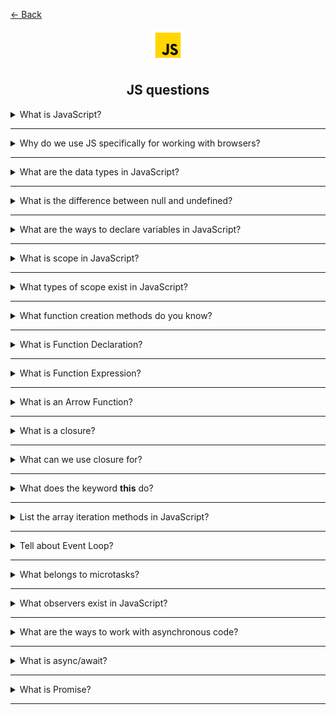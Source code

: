 <a href="../../README.md">← Back</a>

<div align="center">
  <img src="../assets/icons/icons-for-titles/js.png">
  <h2>JS questions</h2>
</div>

<details>
<summary><span>What is JavaScript?</span></summary>
<br />

JavaScript is a high-level, interpreted programming language used to create dynamic and interactive elements on web pages

</details>

---

<details>
<summary><span>Why do we use JS specifically for working with browsers?</span></summary>
<br />

- Only language supported by all browsers without plugins
- Dynamic content updates without page reloads
- Async capabilities with AJAX, Fetch API and Promises
- Flexible for both simple animations and complex web apps
- Rich ecosystem of libraries and frameworks
- Direct DOM manipulation and styling

</details>

---

<details>
<summary><span>What are the data types in JavaScript?</span></summary>
<br />

JavaScript has 8 data types: 7 primitive types and 1 object type.

**Primitive types (non-object):**

1. **Number** – for all numbers (integers and floats)
2. **String** – sequences of characters
3. **Boolean** – `true` or `false`
4. **Null** – special value representing "nothing" or "empty"
5. **Undefined** – variable declared but not assigned
6. **Symbol** – unique and immutable value, mostly for object keys
7. **BigInt** – for large integers beyond `Number.MAX_SAFE_INTEGER`

**Object type:**

8. **Object** – includes arrays, functions, dates, regexes, maps, sets, and custom objects.

</details>

---

<details>
<summary><span>What is the difference between null and undefined?</span></summary>
<br />

Both **null** and **undefined** represent "nothing" or absence of value, but they are used differently:

- **undefined** is automatically assigned by JavaScript to variables that are declared but not initialized
- **null** is a data type that programmer explicitly assigns to indicate an intentional absence of value

</details>

---

<details>
<summary><span>What are the ways to declare variables in JavaScript?</span></summary>
<br />

`var`:

- Function scope
- Can be reassigned
- Can be redeclared
- Has hoisting but value is undefined before initialization
- Implicit initialization is available

`let`:

- Block scope
- Can be reassigned
- Redeclaration leads to error
- No hoisting, reference error when called before initialization (temporal dead zone)
- Implicit initialization is available

`const`:

- Block scope
- Cannot be reassigned but object properties can be modified
- Redeclaration leads to error
- No hoisting, reference error when called before initialization (temporal dead zone)
- Implicit initialization leads to error

Undeclared variable:

- Global scope (if strict mode is not enabled)
- Can be reassigned without restrictions (x = 10; x = 20;)
- No explicit declaration (x = 5; instead of let x = 5;)
- Has hoisting but can lead to errors in strict mode
- Implicit initialization is possible but unpredictable (y; will create ReferenceError in strict mode)

</details>

---

<details>
<summary><span>What is scope in JavaScript?</span></summary>
<br />

Scope in JavaScript is the visibility and accessibility of variables, functions, and objects within the code. It determines where a variable can be referenced during program execution.

</details>

---

<details>
<summary><span>What types of scope exist in JavaScript?</span></summary>
<br />

- **Global Scope**: Variables declared outside any function or block are globally accessible throughout the code
- **Function/Local Scope**: Variables declared inside a function are only accessible within that function
- **Block Scope**: Variables declared with let and const are only accessible within the block they are declared in (like if statements or loops)
- **Lexical/Static Scope**: Inner functions have access to variables in their outer scope
- **Module Scope**: Variables declared in a module are only accessible within that module unless explicitly exported

</details>

---

<details>
<summary><span>What function creation methods do you know?</span></summary>
<br />

- **Function Declaration**

```javascript
function greet() {}
```

- **Function Expression**

```javascript
const greet = function () {};
```

- **Arrow Function**

```javascript
const greet = () => {};
```

- **Method in an object**

```javascript
const obj = {
	greet() {},
};
```

- **Method in an class**

```javascript
class Greeter {
	greet() {}
}
```

- **Function Constructor**

```javascript
const greet = new Function();
```

</details>

---

<details>
<summary><span>What is Function Declaration?</span></summary>
<br />

It is a way to declare a function in JavaScript using the `function` keyword.
Such a function can be called before its definition due to the hoisting mechanism.

Main features:

- Available anywhere in the code after declaration, even if called - before it
- Its name is mandatory
- Does not require assignment to a variable, unlike Function Expression

</details>

---

<details>
<summary><span>What is Function Expression?</span></summary>
<br />

It is a way to declare a function in JavaScript where the function is created within an expression and can be assigned to a variable. Unlike Function Declaration, it is not hoisted, so it can only be called after its declaration.

Main features:

- Anonymous functions (without a name) can be used
- The function cannot be called before its declaration; otherwise, an error will occur
- Convenient for passing into callbacks and using in arrow functions

</details>

---

<details>
<summary><span>What is an Arrow Function?</span></summary>
<br />

It is a compact syntax for defining functions in JavaScript

Key features:

- Does not have its own `this`, it takes the value from the outer context
- Does not have its own `arguments` object
- Cannot be used as a **constructor** (cannot be called with `new`)
- Does not have `super` or `new.target` properties
- Short and concise syntax
- Automatically returns the result of an expression if there are no curly braces
- If it takes a single parameter, parentheses around the argument can be omitted
</details>

---

<details>
<summary><span>What is a closure?</span></summary>
<br />

A closure is a mechanism that allows a function to remember a reference to its lexical environment, even if it no longer exists in the main call stack

</details>

---

<details>
<summary><span>What can we use closure for?</span></summary>
<br />

- Preserve state between function calls

```javascript
function debounce(fn, delay) {
	let timerId;
	return (...args) => {
		clearTimeout(timerId);
		timerId = setTimeout(() => fn(...args), delay);
	};
}
```

- Encapsulate data by hiding variables inside a closure, preventing external modification

```javascript
function createCounter(initialValue = 0) {
	let count = initialValue; // private state

	return {
		increment() {
			count++;
		},
		decrement() {
			count--;
		},
		get() {
			return count;
		},
	};
}
```

- Enable functional programming, such as using compose

```javascript
const compose =
	(...funcs) =>
	input =>
		funcs.reduceRight((acc, fn) => fn(acc), input);
```

- Create partially applied functions by fixing some arguments (currying)

```javascript
const add = a => b => a + b;
```

</details>

---

<details>
<summary><span>What does the keyword <b>this</b> do?</span></summary>
<br />

The keyword `this` in JavaScript refers to the execution context of a function that is, the object within which the function was called.

**Important:**

- In a regular function, `this` is determined by the function call location (who called it).
- In an arrow function, `this` is determined by the place where the function was declared and never changes, even when called in a different context.

Examples of `this` usage:

- **Object method -** `this` refers to the object itself where the method was called.
- **Regular function (in strict mode) -** `this` is undefined because the function was called outside the object context.
- **Arrow function -** `this` takes its value from the outer context—where the function was declared, not called.
- **Event handler -** `this` refers to the HTML element where the event occurred (e.g., a button).
- **Constructor function (new) -** `this` refers to the newly created object.
- **Class method -** `this` refers to the class instance on which the method was called.

</details>

---

<details>
<summary><span>List the array iteration methods in JavaScript?</span></summary>
<br />

- `map` – creates a new array by applying a function to each element
- `forEach` – executes a provided function once for each array element
- `filter` – creates a new array with elements that pass a given condition
- `reduce` – reduces the array to a single value by applying a function to each element
- `some` – checks if at least one element meets the specified condition
- `every` – checks if all elements meet the specified condition
- `find` – returns the first element that matches the given condition
- `findIndex` – returns the index of the first element that matches the condition
- `sort` – sorts the array elements based on a comparison function
- `reverse` – reverses the order of elements in the array
- `flatMap` – iterates over array elements, applies a callback to each one, creates a new array from the results, and removes one level of nesting from the final array

</details>

---

<details>
<summary><span>Tell about Event Loop?</span></summary>
<br />

**Event Loop** is a mechanism in JavaScript that ensures the correct execution sequence of tasks.

It consists of three key components:

1. **Call Stack** – the execution stack where synchronous code runs (works on the LIFO principle: last in, first out).
2. **Callback Queue** – stores macro tasks (timers, events, etc.) and operates on the FIFO principle.
3. **Web APIs** – browser or environment interfaces that handle asynchronous operations (`setTimeout`, events, etc.).

One cycle of the Event Loop proceeds as follows:

1. All synchronous code in the Call Stack is executed
2. All microtasks are processed
3. One macro task from the queue is executed

The cycle repeats as long as there are pending tasks.

Event Loop enables JavaScript's asynchronous nature, allowing operations with unknown execution times (such as server requests) to run without blocking the main code execution thread.

</details>

---

<details>
<summary><span>What belongs to microtasks?</span></summary>
<br />

- **Promise** - methods `.then()`, `.catch()`, `.finally()`
- **queueMicrotask()** - explicit invocation of a microtask
- **MutationObserver** - observing changes in the DOM

</details>

---

<details>
<summary><span>What observers exist in JavaScript?</span></summary>
<br />

1. **MutationObserver** – monitors changes in the DOM
2. **IntersectionObserver** – tracks when an element enters or exits in the viewport
3. **ResizeObserver** – observes changes in an element's size
4. **PerformanceObserver** – monitors performance-related events

</details>

---

<details>
<summary><span>What are the ways to work with asynchronous code?</span></summary>
<br />

1. **Callbacks** – a basic approach, but it can lead to "callback hell"
2. **Promises** – a more convenient method for handling asynchronous operations
3. **async/await** – a modern syntax for efficient asynchronous code management

</details>

---

<details>
<summary><span>What is async/await?</span></summary>
<br />

This is a syntax for working with asynchronous code, allowing you to write it as if it were synchronous, simplifying readability and error handling.

- **async** before a function means it always returns a Promise
- **await** forces JavaScript to wait for the Promise to resolve before continuing execution

</details>

---

<details>
<summary><span>What is Promise?</span></summary>
<br />

**Promise** is a syntax for handling asynchronous code.  
The name is reflecting its essence: a promise is an object that guarantees to return the result of an operation in the future
</br></br>

A promise has **three states**:

1. **pending** – waiting (initial state)
2. **fulfilled** – successfully completed
3. **rejected** – failed with an error
   </br></br>

Promises make it convenient to build **chains**:

- `.then()` – executes on successful completion (**fulfilled**)
- `.catch()` – handles errors (**rejected**)
- `.finally()` – runs regardless of the result
  </br></br>

`.then(resolve, reject)` – takes two optional callbacks.

1. **first** – a function called on successful execution (`resolve`)
2. **second** – a function called in case of an error (`reject`)

But errors are usually handled separately with `.catch()`.
</br></br>

**Promise** also has static methods:

- `Promise.all()` – waits for all promises to resolve or for one to reject
- `Promise.allSettled()` – waits for all promises to complete regardless of the result
- `Promise.race()` – returns the result of the first completed promise (success or failure)
- `Promise.any()` – returns the first **successful** result, ignoring errors

</details>

---
